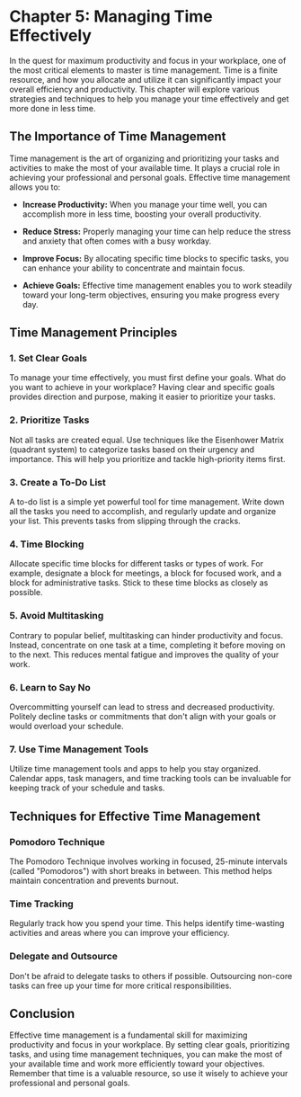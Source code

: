 Chapter 5: Managing Time Effectively
====================================

In the quest for maximum productivity and focus in your workplace, one of the most critical elements to master is time management. Time is a finite resource, and how you allocate and utilize it can significantly impact your overall efficiency and productivity. This chapter will explore various strategies and techniques to help you manage your time effectively and get more done in less time.

The Importance of Time Management
---------------------------------

Time management is the art of organizing and prioritizing your tasks and activities to make the most of your available time. It plays a crucial role in achieving your professional and personal goals. Effective time management allows you to:

* **Increase Productivity:** When you manage your time well, you can accomplish more in less time, boosting your overall productivity.

* **Reduce Stress:** Properly managing your time can help reduce the stress and anxiety that often comes with a busy workday.

* **Improve Focus:** By allocating specific time blocks to specific tasks, you can enhance your ability to concentrate and maintain focus.

* **Achieve Goals:** Effective time management enables you to work steadily toward your long-term objectives, ensuring you make progress every day.

Time Management Principles
--------------------------

### 1. Set Clear Goals

To manage your time effectively, you must first define your goals. What do you want to achieve in your workplace? Having clear and specific goals provides direction and purpose, making it easier to prioritize your tasks.

### 2. Prioritize Tasks

Not all tasks are created equal. Use techniques like the Eisenhower Matrix (quadrant system) to categorize tasks based on their urgency and importance. This will help you prioritize and tackle high-priority items first.

### 3. Create a To-Do List

A to-do list is a simple yet powerful tool for time management. Write down all the tasks you need to accomplish, and regularly update and organize your list. This prevents tasks from slipping through the cracks.

### 4. Time Blocking

Allocate specific time blocks for different tasks or types of work. For example, designate a block for meetings, a block for focused work, and a block for administrative tasks. Stick to these time blocks as closely as possible.

### 5. Avoid Multitasking

Contrary to popular belief, multitasking can hinder productivity and focus. Instead, concentrate on one task at a time, completing it before moving on to the next. This reduces mental fatigue and improves the quality of your work.

### 6. Learn to Say No

Overcommitting yourself can lead to stress and decreased productivity. Politely decline tasks or commitments that don't align with your goals or would overload your schedule.

### 7. Use Time Management Tools

Utilize time management tools and apps to help you stay organized. Calendar apps, task managers, and time tracking tools can be invaluable for keeping track of your schedule and tasks.

Techniques for Effective Time Management
----------------------------------------

### Pomodoro Technique

The Pomodoro Technique involves working in focused, 25-minute intervals (called "Pomodoros") with short breaks in between. This method helps maintain concentration and prevents burnout.

### Time Tracking

Regularly track how you spend your time. This helps identify time-wasting activities and areas where you can improve your efficiency.

### Delegate and Outsource

Don't be afraid to delegate tasks to others if possible. Outsourcing non-core tasks can free up your time for more critical responsibilities.

Conclusion
----------

Effective time management is a fundamental skill for maximizing productivity and focus in your workplace. By setting clear goals, prioritizing tasks, and using time management techniques, you can make the most of your available time and work more efficiently toward your objectives. Remember that time is a valuable resource, so use it wisely to achieve your professional and personal goals.

